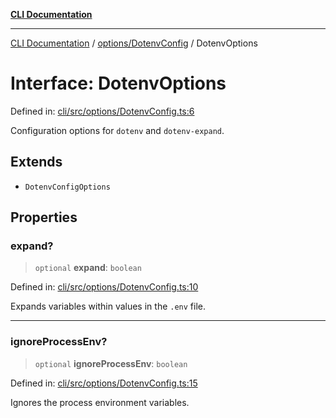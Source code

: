 [**CLI Documentation**](../../../README.md)

***

[CLI Documentation](../../../README.md) / [options/DotenvConfig](../README.md) / DotenvOptions

# Interface: DotenvOptions

Defined in: [cli/src/options/DotenvConfig.ts:6](https://github.com/stonemjs/cli/blob/df49bf1f270a78a61946870e36ae0b10d02482b3/src/options/DotenvConfig.ts#L6)

Configuration options for `dotenv` and `dotenv-expand`.

## Extends

- `DotenvConfigOptions`

## Properties

### expand?

> `optional` **expand**: `boolean`

Defined in: [cli/src/options/DotenvConfig.ts:10](https://github.com/stonemjs/cli/blob/df49bf1f270a78a61946870e36ae0b10d02482b3/src/options/DotenvConfig.ts#L10)

Expands variables within values in the `.env` file.

***

### ignoreProcessEnv?

> `optional` **ignoreProcessEnv**: `boolean`

Defined in: [cli/src/options/DotenvConfig.ts:15](https://github.com/stonemjs/cli/blob/df49bf1f270a78a61946870e36ae0b10d02482b3/src/options/DotenvConfig.ts#L15)

Ignores the process environment variables.

